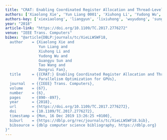 ```yaml
---
title: "CRAT: Enabling Coordinated Register Allocation and Thread-Level Parallelism Optimization for GPUs"
authors: ['Xiaolong Xie', 'Yun Liang 0001', 'Xiuhong Li', 'Yudong Wu', 'Guangyu Sun 0003', 'Tao Wang 0004', 'Dongrui Fan']
authors-key: ['xiexiaolong', 'liangyun', 'lixiuhong', 'wuyudong', 'sunguangyu', 'wangtao', 'fandongrui']
year: "2018"
article-link: "https://doi.org/10.1109/TC.2017.2776272"
venue: "IEEE Trans. Computers"
bibex: "@article{DBLP:journals/tc/XieLLWSWF18,
  author    = {Xiaolong Xie and
               Yun Liang and
               Xiuhong Li and
               Yudong Wu and
               Guangyu Sun and
               Tao Wang and
               Dongrui Fan},
  title     = {{CRAT:} Enabling Coordinated Register Allocation and Thread-Level
               Parallelism Optimization for GPUs},
  journal   = {{IEEE} Trans. Computers},
  volume    = {67},
  number    = {6},
  pages     = {890--897},
  year      = {2018},
  url       = {https://doi.org/10.1109/TC.2017.2776272},
  doi       = {10.1109/TC.2017.2776272},
  timestamp = {Mon, 16 Dec 2019 13:26:25 +0100},
  biburl    = {https://dblp.org/rec/journals/tc/XieLLWSWF18.bib},
  bibsource = {dblp computer science bibliography, https://dblp.org}
}"
---
```

